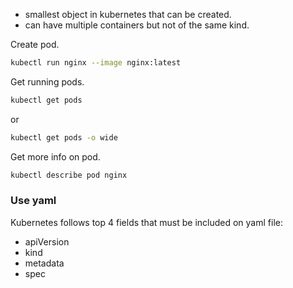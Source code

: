 - smallest object in kubernetes that can be created.
- can have multiple containers but not of the same kind.

Create pod.
```sh
kubectl run nginx --image nginx:latest
```

Get running pods.
```sh
kubectl get pods
```

or
```sh
kubectl get pods -o wide
```

Get more info on pod.
```sh
kubectl describe pod nginx
```


### Use yaml
Kubernetes follows top 4 fields that must be included on yaml file:
- apiVersion
- kind
- metadata
- spec
